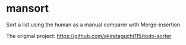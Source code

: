 # mansort
Sort a list using the human as a manual comparer with Merge-insertion

The original project: https://github.com/akirataguchi115/todo-sorter
